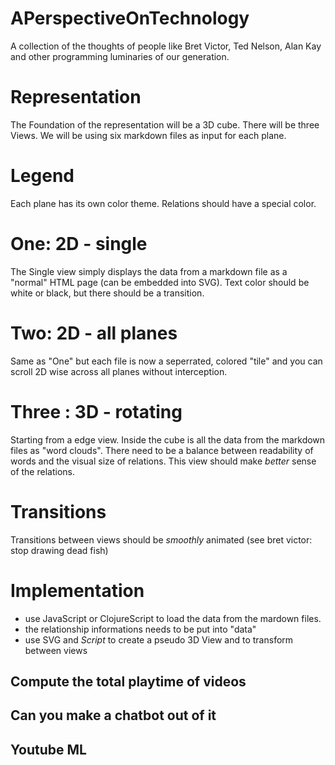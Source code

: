 # APerspectiveOnTechnology
A collection of the thoughts of people like Bret Victor, Ted Nelson, Alan Kay and other programming luminaries of our generation.

# Representation

The Foundation of the representation will be a 3D cube. There will be three Views. We will be using six markdown files as input for each plane. 

# Legend

Each plane has its own color theme. Relations should have a special color.

# One: 2D - single 

The Single view simply displays the data from a markdown file as a "normal" HTML page (can be embedded into SVG). Text color should be white or black, but there should be a transition.

# Two: 2D - all planes

Same as "One" but each file is now a seperrated, colored "tile" and you can scroll 2D wise across all planes without interception.

# Three : 3D - rotating

Starting from a edge view. Inside the cube is all the data from the markdown files as "word clouds". There need to be a balance between readability of words and the visual size of relations. This view should make _better_ sense of the relations.

# Transitions

Transitions between views should be _smoothly_ animated (see bret victor: stop drawing dead fish)

# Implementation

- use JavaScript or ClojureScript to load the data from the mardown files. 
- the relationship informations needs to be put into "data"
- use SVG and *Script* to create a pseudo 3D View and to transform between views

## Compute the total playtime of videos

## Can you make a chatbot out of it

## Youtube ML
